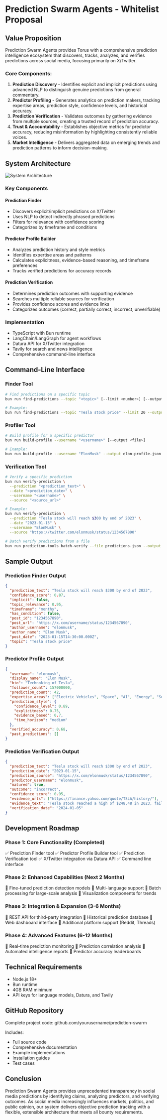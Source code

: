 # Prediction Swarm Agents - Whitelist Proposal

## Value Proposition

Prediction Swarm Agents provides Torus with a comprehensive prediction intelligence ecosystem that discovers, tracks, analyzes, and verifies predictions across social media, focusing primarily on X/Twitter.

### Core Components:

1. **Prediction Discovery** - Identifies explicit and implicit predictions using advanced NLP to distinguish genuine predictions from general commentary.
2. **Predictor Profiling** - Generates analytics on prediction makers, tracking expertise areas, prediction style, confidence levels, and historical accuracy.
3. **Prediction Verification** - Validates outcomes by gathering evidence from multiple sources, creating a trusted record of prediction accuracy.
4. **Trust & Accountability** - Establishes objective metrics for predictor accuracy, reducing misinformation by highlighting consistently reliable voices.
5. **Market Intelligence** - Delivers aggregated data on emerging trends and prediction patterns to inform decision-making.

## System Architecture

![System Architecture](https://i.imgur.com/placeholder.png)

### Key Components

#### Prediction Finder

- Discovers explicit/implicit predictions on X/Twitter
- Uses NLP to detect indirectly phrased predictions
- Filters for relevance with confidence scoring
- Categorizes by timeframe and conditions

#### Predictor Profile Builder

- Analyzes prediction history and style metrics
- Identifies expertise areas and patterns
- Calculates explicitness, evidence-based reasoning, and timeframe preferences
- Tracks verified predictions for accuracy records

#### Prediction Verification

- Determines prediction outcomes with supporting evidence
- Searches multiple reliable sources for verification
- Provides confidence scores and evidence links
- Categorizes outcomes (correct, partially correct, incorrect, unverifiable)

### Implementation

- TypeScript with Bun runtime
- LangChain/LangGraph for agent workflows
- Datura API for X/Twitter integration
- Tavily for search and news intelligence
- Comprehensive command-line interface

## Command-Line Interface

### Finder Tool

```bash
# Find predictions on a specific topic
bun run find-predictions --topic "<topic>" [--limit <number>] [--output <file>]

# Example:
bun run find-predictions --topic "Tesla stock price" --limit 20 --output predictions.json
```

### Profiler Tool

```bash
# Build profile for a specific predictor
bun run build-profile --username "<username>" [--output <file>]

# Example:
bun run build-profile --username "ElonMusk" --output elon-profile.json
```

### Verification Tool

```bash
# Verify a specific prediction
bun run verify-prediction \
  --prediction "<prediction_text>" \
  --date "<prediction_date>" \
  --username "<username>" \
  --source "<source_url>"

# Example:
bun run verify-prediction \
  --prediction "Tesla stock will reach $300 by end of 2023" \
  --date "2023-01-15" \
  --username "ElonMusk" \
  --source "https://twitter.com/elonmusk/status/1234567890"

# Batch verify predictions from a file
bun run prediction-tools batch-verify --file predictions.json --output results.json
```

## Sample Output

### Prediction Finder Output

```json
{
  "prediction_text": "Tesla stock will reach $300 by end of 2023",
  "confidence_score": 0.87,
  "implicit": false,
  "topic_relevance": 0.95,
  "timeframe": "months",
  "has_condition": false,
  "post_id": "1234567890",
  "post_url": "https://x.com/username/status/1234567890",
  "author_username": "elonmusk",
  "author_name": "Elon Musk",
  "post_date": "2023-01-15T14:30:00.000Z",
  "topic": "Tesla stock price"
}
```

### Predictor Profile Output

```json
{
  "username": "elonmusk",
  "display_name": "Elon Musk",
  "bio": "Technoking of Tesla",
  "follower_count": 157000000,
  "prediction_count": 42,
  "expertise_areas": ["Electric Vehicles", "Space", "AI", "Energy", "Social Media"],
  "prediction_style": {
    "confidence_level": 0.89,
    "explicitness": 0.75,
    "evidence_based": 0.7,
    "time_horizon": "medium"
  },
  "verified_accuracy": 0.68,
  "past_predictions": []
}
```

### Prediction Verification Output

```json
{
  "prediction_text": "Tesla stock will reach $300 by end of 2023",
  "prediction_date": "2023-01-15",
  "prediction_source": "https://x.com/elonmusk/status/1234567890",
  "predictor_username": "elonmusk",
  "matured": true,
  "outcome": "incorrect",
  "confidence_score": 0.95,
  "evidence_urls": ["https://finance.yahoo.com/quote/TSLA/history/"],
  "evidence_text": "Tesla stock reached a high of $248.48 in 2023, failing to reach the $300 prediction",
  "verification_date": "2024-01-05"
}
```

## Development Roadmap

### Phase 1: Core Functionality (Completed)

✅ Prediction Finder tool
✅ Predictor Profile Builder tool
✅ Prediction Verification tool
✅ X/Twitter integration via Datura API
✅ Command line interface

### Phase 2: Enhanced Capabilities (Next 2 Months)

🔲 Fine-tuned prediction detection models
🔲 Multi-language support
🔲 Batch processing for large-scale analysis
🔲 Visualization components for trends

### Phase 3: Integration & Expansion (3-6 Months)

🔲 REST API for third-party integration
🔲 Historical prediction database
🔲 Web dashboard interface
🔲 Additional platform support (Reddit, Threads)

### Phase 4: Advanced Features (6-12 Months)

🔲 Real-time prediction monitoring
🔲 Prediction correlation analysis
🔲 Automated intelligence reports
🔲 Predictor accuracy leaderboards

## Technical Requirements

- Node.js 18+
- Bun runtime
- 4GB RAM minimum
- API keys for language models, Datura, and Tavily

## GitHub Repository

Complete project code: github.com/yourusername/prediction-swarm

Includes:

- Full source code
- Comprehensive documentation
- Example implementations
- Installation guides
- Test cases

## Conclusion

Prediction Swarm Agents provides unprecedented transparency in social media predictions by identifying claims, analyzing predictors, and verifying outcomes. As social media increasingly influences markets, politics, and public opinion, our system delivers objective prediction tracking with a flexible, extensible architecture that meets all bounty requirements.
